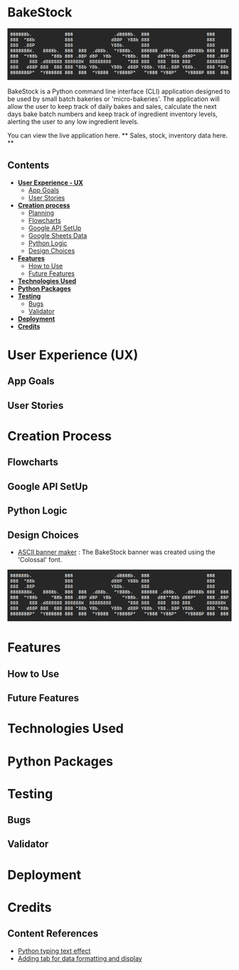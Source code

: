# **BakeStock**
  

![bakestock ascii art](assets/readme_images/bakestock_ascii.png)  


BakeStock is a Python command line interface (CLI) application designed to be used by small batch bakeries or 'micro-bakeries'. The application will allow the user to keep track of daily bakes and sales, calculate the next days bake batch numbers and keep track of ingredient inventory levels, alerting the user to any low ingredient levels.

You can view the live application here. **
Sales, stock, inventory data here. **


## Contents
* [**User Experience - UX**](#user-experience-ux)
  * [App Goals](#app-goals)
  * [User Stories](#user-stories)
* [**Creation process**](#creation-process)
  * [Planning](#planning)
  * [Flowcharts](#flowcharts)
  * [Google API SetUp](#google-api-setup)
  * [Google Sheets Data](#google-sheets-data)
  * [Python Logic](#python-logic)
  * [Design Choices](#design-choices)
* [**Features**](#features)
  * [How to Use](#how-to-use)
  * [Future Features](#future-features)
* [**Technologies Used**](#technologies-used)
* [**Python Packages**](#python-packages)
* [**Testing**](#testing)
  * [Bugs](#bugs)
  * [Validator](#validator)
* [**Deployment**](#deployment)
* [**Credits**](#credits)  

  
# User Experience (UX)  
  
## App Goals
## User Stories  
  
# Creation Process
  
## Flowcharts  
## Google API SetUp
## Python Logic
## Design Choices   
   - [ASCII banner maker](https://manytools.org/hacker-tools/ascii-banner/) : The BakeStock banner was created using the 'Colossal' font.  
     
![bakestock banner image](assets/readme_images/bakestock_ascii.png)
  
# Features

## How to Use
## Future Features
  
# Technologies Used  
  
# Python Packages  
  
# Testing  
  
## Bugs
## Validator  
  
# Deployment  
  
# Credits

## Content References
   - [Python typing text effect](https://www.101computing.net/python-typing-text-effect/)
   - [Adding tab for data formatting and display](https://stackoverflow.com/questions/4488570/how-do-i-write-a-tab-in-python)